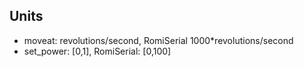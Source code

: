 
## Units

* moveat: revolutions/second, RomiSerial 1000*revolutions/second
* set_power: [0,1], RomiSerial: [0,100]
